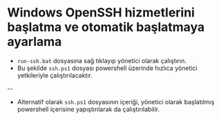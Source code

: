 # Windows OpenSSH hizmetlerini başlatma ve otomatik başlatmaya ayarlama

- `run-ssh.bat` dosyasına sağ tıklayıp yönetici olarak çalıştırın.
- Bu şekilde `ssh.ps1` dosyası powershell üzerinde hızlıca yönetici yetkileriyle çalıştırılacaktır.

--

- Alternatif olarak `ssh.ps1` dosyasının içeriği, yönetici olarak başlatılmış powershell içerisine yapıştırılarak da çalıştırılabilir.

